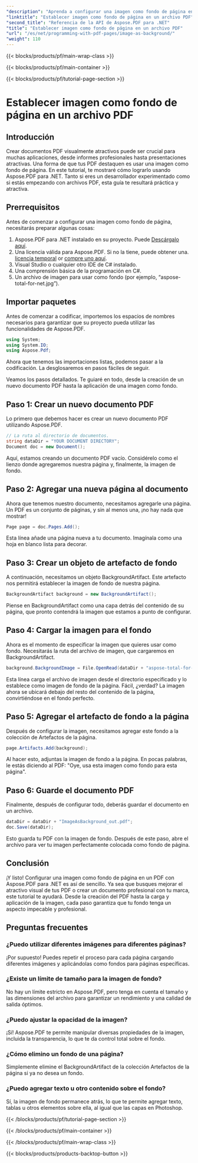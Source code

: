 ```yaml
---
"description": "Aprenda a configurar una imagen como fondo de página en un PDF con Aspose.PDF para .NET con esta guía paso a paso. Cree documentos profesionales y visualmente atractivos."
"linktitle": "Establecer imagen como fondo de página en un archivo PDF"
"second_title": "Referencia de la API de Aspose.PDF para .NET"
"title": "Establecer imagen como fondo de página en un archivo PDF"
"url": "/es/net/programming-with-pdf-pages/image-as-background/"
"weight": 110
---
```


{{< blocks/products/pf/main-wrap-class >}}

{{< blocks/products/pf/main-container >}}

{{< blocks/products/pf/tutorial-page-section >}}

# Establecer imagen como fondo de página en un archivo PDF

## Introducción

Crear documentos PDF visualmente atractivos puede ser crucial para muchas aplicaciones, desde informes profesionales hasta presentaciones atractivas. Una forma de que tus PDF destaquen es usar una imagen como fondo de página. En este tutorial, te mostraré cómo lograrlo usando Aspose.PDF para .NET. Tanto si eres un desarrollador experimentado como si estás empezando con archivos PDF, esta guía te resultará práctica y atractiva.

## Prerrequisitos

Antes de comenzar a configurar una imagen como fondo de página, necesitarás preparar algunas cosas:

1. Aspose.PDF para .NET instalado en su proyecto. Puede [Descárgalo aquí](https://releases.aspose.com/pdf/net/).
2. Una licencia válida para Aspose.PDF. Si no la tiene, puede obtener una. [licencia temporal](https://purchase.aspose.com/tempoary-license/) or [compre uno aquí](https://purchase.aspose.com/buy).
3. Visual Studio o cualquier otro IDE de C# instalado.
4. Una comprensión básica de la programación en C#.
5. Un archivo de imagen para usar como fondo (por ejemplo, “aspose-total-for-net.jpg”).

## Importar paquetes

Antes de comenzar a codificar, importemos los espacios de nombres necesarios para garantizar que su proyecto pueda utilizar las funcionalidades de Aspose.PDF.

```csharp
using System;
using System.IO;
using Aspose.Pdf;
```

Ahora que tenemos las importaciones listas, podemos pasar a la codificación. La desglosaremos en pasos fáciles de seguir.

Veamos los pasos detallados. Te guiaré en todo, desde la creación de un nuevo documento PDF hasta la aplicación de una imagen como fondo.

## Paso 1: Crear un nuevo documento PDF

Lo primero que debemos hacer es crear un nuevo documento PDF utilizando Aspose.PDF.

```csharp
// La ruta al directorio de documentos.
string dataDir = "YOUR DOCUMENT DIRECTORY";
Document doc = new Document();
```

Aquí, estamos creando un documento PDF vacío. Considérelo como el lienzo donde agregaremos nuestra página y, finalmente, la imagen de fondo.

## Paso 2: Agregar una nueva página al documento

Ahora que tenemos nuestro documento, necesitamos agregarle una página. Un PDF es un conjunto de páginas, y sin al menos una, ¡no hay nada que mostrar!

```csharp
Page page = doc.Pages.Add();
```

Esta línea añade una página nueva a tu documento. Imagínala como una hoja en blanco lista para decorar.

## Paso 3: Crear un objeto de artefacto de fondo

A continuación, necesitamos un objeto BackgroundArtifact. Este artefacto nos permitirá establecer la imagen de fondo de nuestra página.

```csharp
BackgroundArtifact background = new BackgroundArtifact();
```

Piense en BackgroundArtifact como una capa detrás del contenido de su página, que pronto contendrá la imagen que estamos a punto de configurar.

## Paso 4: Cargar la imagen para el fondo

Ahora es el momento de especificar la imagen que quieres usar como fondo. Necesitarás la ruta del archivo de imagen, que cargaremos en BackgroundArtifact.

```csharp
background.BackgroundImage = File.OpenRead(dataDir + "aspose-total-for-net.jpg");
```

Esta línea carga el archivo de imagen desde el directorio especificado y lo establece como imagen de fondo de la página. Fácil, ¿verdad? La imagen ahora se ubicará debajo del resto del contenido de la página, convirtiéndose en el fondo perfecto.

## Paso 5: Agregar el artefacto de fondo a la página

Después de configurar la imagen, necesitamos agregar este fondo a la colección de Artefactos de la página.

```csharp
page.Artifacts.Add(background);
```

Al hacer esto, adjuntas la imagen de fondo a la página. En pocas palabras, le estás diciendo al PDF: "Oye, usa esta imagen como fondo para esta página".

## Paso 6: Guarde el documento PDF

Finalmente, después de configurar todo, deberás guardar el documento en un archivo.

```csharp
dataDir = dataDir + "ImageAsBackground_out.pdf";
doc.Save(dataDir);
```

Esto guarda tu PDF con la imagen de fondo. Después de este paso, abre el archivo para ver tu imagen perfectamente colocada como fondo de página.

## Conclusión

¡Y listo! Configurar una imagen como fondo de página en un PDF con Aspose.PDF para .NET es así de sencillo. Ya sea que busques mejorar el atractivo visual de tus PDF o crear un documento profesional con tu marca, este tutorial te ayudará. Desde la creación del PDF hasta la carga y aplicación de la imagen, cada paso garantiza que tu fondo tenga un aspecto impecable y profesional.

## Preguntas frecuentes

### ¿Puedo utilizar diferentes imágenes para diferentes páginas?
¡Por supuesto! Puedes repetir el proceso para cada página cargando diferentes imágenes y aplicándolas como fondos para páginas específicas.

### ¿Existe un límite de tamaño para la imagen de fondo?
No hay un límite estricto en Aspose.PDF, pero tenga en cuenta el tamaño y las dimensiones del archivo para garantizar un rendimiento y una calidad de salida óptimos.

### ¿Puedo ajustar la opacidad de la imagen?
¡Sí! Aspose.PDF te permite manipular diversas propiedades de la imagen, incluida la transparencia, lo que te da control total sobre el fondo.

### ¿Cómo elimino un fondo de una página?
Simplemente elimine el BackgroundArtifact de la colección Artefactos de la página si ya no desea un fondo.

### ¿Puedo agregar texto u otro contenido sobre el fondo?
Sí, la imagen de fondo permanece atrás, lo que te permite agregar texto, tablas u otros elementos sobre ella, al igual que las capas en Photoshop.

{{< /blocks/products/pf/tutorial-page-section >}}

{{< /blocks/products/pf/main-container >}}

{{< /blocks/products/pf/main-wrap-class >}}

{{< blocks/products/products-backtop-button >}}